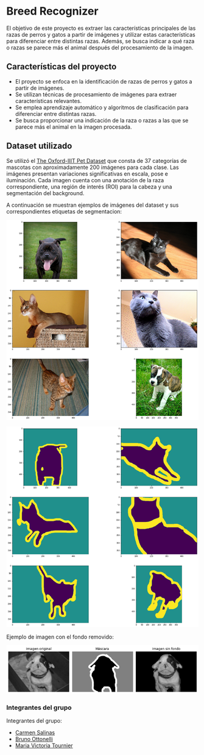# Breed Recognizer

 El objetivo de este proyecto es extraer las características principales de las razas de perros y gatos a partir de imágenes y utilizar estas características para diferenciar entre distintas razas. Además, se busca indicar a qué raza o razas se parece más el animal después del procesamiento de la imagen.

## Características del proyecto

- El proyecto se enfoca en la identificación de razas de perros y gatos a partir de imágenes.
- Se utilizan técnicas de procesamiento de imágenes para extraer características relevantes.
- Se emplea aprendizaje automático y algoritmos de clasificación para diferenciar entre distintas razas.
- Se busca proporcionar una indicación de la raza o razas a las que se parece más el animal en la imagen procesada.

## Dataset utilizado

Se utilizó el [ The Oxford-IIIT Pet Dataset](https://www.robots.ox.ac.uk/~vgg/data/pets/) que consta de 37 categorías de mascotas con aproximadamente 200 imágenes para cada clase. Las imágenes presentan variaciones significativas en escala, pose e iluminación. Cada imagen cuenta con una anotación de la raza correspondiente, una región de interés (ROI) para la cabeza y una segmentación del background.


A continuación se muestran ejemplos de imágenes del dataset y sus correspondientes etiquetas de segmentacion:

![Ejemplos de imágenes de razas de perros y gatos](imagenes/imagenes_razas.png)

![Ejemplos de las etiquetas de segmentacion](imagenes/imagenes_segmentacion.png)

Ejemplo de imagen con el fondo removido:

![Ejemplos de imágen con el fondo removido](imagenes/recorte.png)

### Integrantes del grupo

Integrantes del grupo:
- [Carmen Salinas](mailto:csalinas110798@gmail.com)
- [Bruno Ottonelli](mailto:brunoottonelli@gmail.com)
- [Maria Victoria Tournier](mailto:victoriatournier@gmail.com)